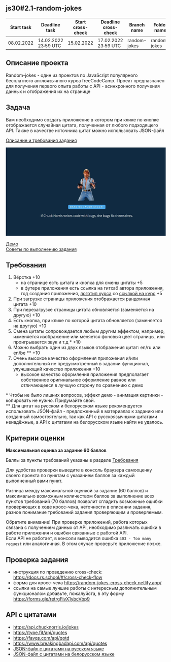 ## js30#2.1-random-jokes

| Start task | Deadline task        | Start cross-check | Deadline cross-check | Branch name  | Folder name  |
| ---------- | -------------------- | ----------------- | -------------------- | ------------ | ------------ |
| 08.02.2022 | 14.02.2022 23:59 UTC | 15.02.2022        | 17.02.2022 23:59 UTC | random-jokes | random-jokes |

## Описание проекта

Random-jokes - один из проектов по JavaScript популярного бесплатного англоязычного курса freeCodeCamp. Проект предназначен для получения первого опыта работы с API - асинхронного получения данных и отображения их на странице

## Задача

Вам необходимо создать приложение в котором при клике по кнопке отображается случайная цитата, полученная от любого подходящего API. Также в качестве источника цитат можно использовать JSON-файл

[Описание и требования задания](js30.md)

<kbd>![](images/js30-4.jpg)</kbd>

[Демо](https://random-jokes-js30.netlify.app/)  
[Советы по выполнению задания](js30-api-hints.md)

## Требования

1. Вёрстка +10
   - на странице есть цитата и кнопка для смены цитаты +5
   - в футере приложения есть ссылка на гитхаб автора приложения, год создания приложения, [логотип курса](https://rs.school/images/rs_school_js.svg) со [ссылкой на курс](https://rs.school/js-stage0/) +5
2. При загрузке страницы приложения отображается рандомная цитата +10
3. При перезагрузке страницы цитата обновляется (заменяется на другую) +10
4. Есть кнопка, при клике по которой цитата обновляется (заменяется на другую) +10
5. Смена цитаты сопровождается любым другим эффектом, например, изменяется изображение или меняется фоновый цвет страницы, или проигрывается звук и т.д \* +10
6. Можно выбрать один из двух языков отображения цитат: en/ru или en/be \*\* +10
7. Очень высокое качество оформления приложения и/или дополнительный не предусмотренный в задании функционал, улучшающий качество приложения +10
   - высокое качество оформления приложения предполагает собственное оригинальное оформление равное или отличающееся в лучшую сторону по сравнению с демо

\* Чтобы не было лишних вопросов, эффект демо - анимация картинки - копировать не нужно. Придумайте свой.  
\*\* Для цитат на русском и белорусском языке рекомендуется использовать JSON-файл - предложенный в материалах к заданию или созданный самостоятельно, так как API с русскоязычными цитатами ненадёжные, а API с цитатами на белорусском языке найти не удалось.

## Критерии оценки

**Максимальная оценка за задание 60 баллов**

Баллы за пункты требований указаны в разделе [Требования](#требования)

Для удобства проверки выведите в консоль браузера самооценку своего проекта по пунктам с указанием баллов за каждый выполненный вами пункт.

Разница между максимальной оценкой за задание (60 баллов) и максимально возможным количеством баллов за выполнение всех пунктов требований (70 баллов) позволит сгладить возможные ошибки проверяющих в ходе кросс-чека, неточности в описании задания, разное понимание требований задания проверяющим и проверяемым.

Обратите внимание! При проверке приложений, работа которых связана с получением данных от API, необходимо различать ошибки в работе приложения и ошибки связанные с работой API.  
Если API не работает, в консоли выводится ошибка `403 - Too many request` или аналогичная. В этом случае проверьте приложение позже.

## Проверка задания

- инструкция по проведению cross-check: https://docs.rs.school/#/cross-check-flow
- форма для кросс-чека https://random-jokes-cross-check.netlify.app/
- ссылки на самые лучшие работы с интересным дополнительным функционалом добавьте, пожалуйста, в эту форму https://forms.gle/retrgFivX1ybcVbp9

## API с цитатами

- https://api.chucknorris.io/jokes
- https://type.fit/api/quotes
- https://favqs.com/api/qotd
- https://www.breakingbadapi.com/api/quotes
- [JSON-файл с цитатами на русском языке](https://github.com/rolling-scopes-school/file-storage/tree/random-jokes)
- [JSON-файл с цитатами на белорусском языке](https://github.com/rolling-scopes-school/file-storage/blob/random-jokes/belarusian_quotes.json)
